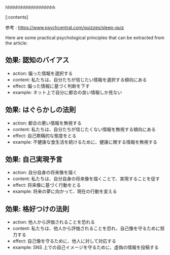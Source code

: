 

hhhhhhhhhhhhhhhhhhh
    
[:contents]

参考 : https://www.psychcentral.com/quizzes/sleep-quiz

Here are some practical psychological principles that can be extracted from the article:

## 効果: 認知のバイアス
- action: 偏った情報を選択する
- content: 私たちは、自分たちが信じたい情報を選択する傾向にある
- effect: 偏った情報に基づく判断を下す
- example: ネット上で自分に都合の良い情報しか見ない

## 効果: はぐらかしの法則
- action: 都合の悪い情報を無視する
- content: 私たちは、自分たちが信じたくない情報を無視する傾向にある
- effect: 自己欺瞞的な態度をとる
- example: 不健康な食生活を続けるために、健康に関する情報を無視する

## 効果: 自己実現予言
- action: 自分自身の将来像を描く
- content: 私たちは、自分自身の将来像を描くことで、実現することを促す
- effect: 将来像に基づく行動をとる
- example: 将来の夢に向かって、現在の行動を変える

## 効果: 格好つけの法則
- action: 他人から評価されることを恐れる
- content: 私たちは、他人から評価されることを恐れ、自己像を守るために努力する
- effect: 自己像を守るために、他人に対して対応する
- example: SNS 上での自己イメージを守るために、虚偽の情報を投稿する

    